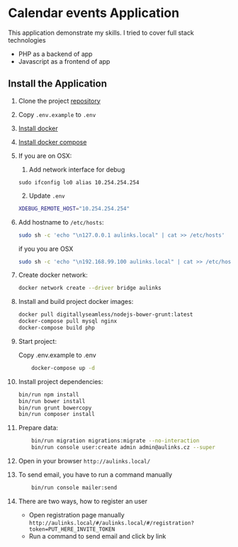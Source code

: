 # Calendar events Application

This application demonstrate my skills. I tried to cover full stack technologies 
* PHP as a backend of app
* Javascript as a frontend of app

## Install the Application

1. Clone the project [repository](https://git.itim.vn/shotonoff/calendar)
2. Copy `.env.example` to `.env`
3. [Install docker](https://docs.docker.com/engine/installation/)
4. [Install docker compose](https://docs.docker.com/compose/install/)

5. If you are on OSX:

   1. Add network interface for debug
   
   ```
   sudo ifconfig lo0 alias 10.254.254.254
   ```

   2. Update `.env`
   
   ```bash
   XDEBUG_REMOTE_HOST="10.254.254.254"
   ```

6. Add hostname to `/etc/hosts`:

   ```bash
   sudo sh -c 'echo "\n127.0.0.1 aulinks.local" | cat >> /etc/hosts'
   ```
   
   if you you are OSX
    
    ```bash
    sudo sh -c 'echo "\n192.168.99.100 aulinks.local" | cat >> /etc/hosts'
    ```
   
7. Create docker network:
    
    ```bash
    docker network create --driver bridge aulinks
    ```

8. Install and build project docker images:

    ```bash
    docker pull digitallyseamless/nodejs-bower-grunt:latest
    docker-compose pull mysql nginx
    docker-compose build php
    ```

9. Start project:
    
    Copy .env.example to .env
    
    ```bash
        docker-compose up -d
    ```

10. Install project dependencies:

    ```bash
    bin/run npm install
    bin/run bower install
    bin/run grunt bowercopy
    bin/run composer install
    ```

11. Prepare data: 
    
    ```bash
        bin/run migration migrations:migrate --no-interaction
        bin/run console user:create admin admin@aulinks.cz --super
    ```
    
12. Open in your browser `http://aulinks.local/`

13. To send email, you have to run a command manually  

    ```bash
        bin/run console mailer:send
    ```
    
14. There are two ways, how to register an user  
    * Open registration page manually `http://aulinks.local/#/aulinks.local/#/registration?token=PUT_HERE_INVITE_TOKEN`
    * Run a command to send email and click by link
    
